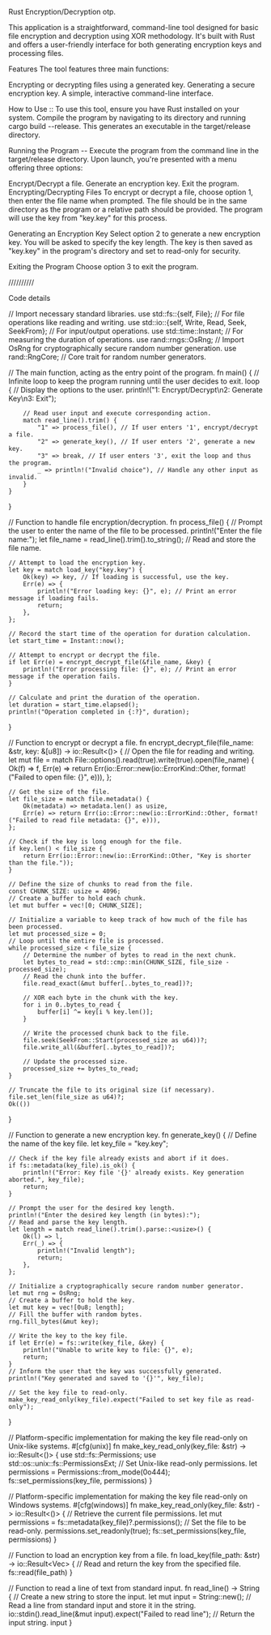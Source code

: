 
Rust Encryption/Decryption otp.


This application is a straightforward, command-line tool designed for basic file encryption and decryption using XOR methodology. It's built with Rust and offers a user-friendly interface for both generating encryption keys and processing files.

Features
The tool features three main functions:

Encrypting or decrypting files using a generated key.
Generating a secure encryption key.
A simple, interactive command-line interface.

How to Use ::
To use this tool, ensure you have Rust installed on your system. Compile the program by navigating to its directory and running cargo build --release. This generates an executable in the target/release directory.

Running the Program --
Execute the program from the command line in the target/release directory. Upon launch, you're presented with a menu offering three options:

Encrypt/Decrypt a file.
Generate an encryption key.
Exit the program.
Encrypting/Decrypting Files
To encrypt or decrypt a file, choose option 1, then enter the file name when prompted. The file should be in the same directory as the program or a relative path should be provided. The program will use the key from "key.key" for this process.

Generating an Encryption Key
Select option 2 to generate a new encryption key. You will be asked to specify the key length. The key is then saved as "key.key" in the program's directory and set to read-only for security.

Exiting the Program
Choose option 3 to exit the program.



//////////

Code details

// Import necessary standard libraries.
use std::fs::{self, File}; // For file operations like reading and writing.
use std::io::{self, Write, Read, Seek, SeekFrom}; // For input/output operations.
use std::time::Instant; // For measuring the duration of operations.
use rand::rngs::OsRng; // Import OsRng for cryptographically secure random number generation.
use rand::RngCore; // Core trait for random number generators.

// The main function, acting as the entry point of the program.
fn main() {
    // Infinite loop to keep the program running until the user decides to exit.
    loop {
        // Display the options to the user.
        println!("1: Encrypt/Decrypt\n2: Generate Key\n3: Exit");

        // Read user input and execute corresponding action.
        match read_line().trim() {
            "1" => process_file(), // If user enters '1', encrypt/decrypt a file.
            "2" => generate_key(), // If user enters '2', generate a new key.
            "3" => break, // If user enters '3', exit the loop and thus the program.
            _ => println!("Invalid choice"), // Handle any other input as invalid.
        }
    }
}

// Function to handle file encryption/decryption.
fn process_file() {
    // Prompt the user to enter the name of the file to be processed.
    println!("Enter the file name:");
    let file_name = read_line().trim().to_string(); // Read and store the file name.

    // Attempt to load the encryption key.
    let key = match load_key("key.key") {
        Ok(key) => key, // If loading is successful, use the key.
        Err(e) => {
            println!("Error loading key: {}", e); // Print an error message if loading fails.
            return;
        },
    };

    // Record the start time of the operation for duration calculation.
    let start_time = Instant::now();

    // Attempt to encrypt or decrypt the file.
    if let Err(e) = encrypt_decrypt_file(&file_name, &key) {
        println!("Error processing file: {}", e); // Print an error message if the operation fails.
    }

    // Calculate and print the duration of the operation.
    let duration = start_time.elapsed();
    println!("Operation completed in {:?}", duration);
}

// Function to encrypt or decrypt a file.
fn encrypt_decrypt_file(file_name: &str, key: &[u8]) -> io::Result<()> {
    // Open the file for reading and writing.
    let mut file = match File::options().read(true).write(true).open(file_name) {
        Ok(f) => f,
        Err(e) => return Err(io::Error::new(io::ErrorKind::Other, format!("Failed to open file: {}", e))),
    };

    // Get the size of the file.
    let file_size = match file.metadata() {
        Ok(metadata) => metadata.len() as usize,
        Err(e) => return Err(io::Error::new(io::ErrorKind::Other, format!("Failed to read file metadata: {}", e))),
    };

    // Check if the key is long enough for the file.
    if key.len() < file_size {
        return Err(io::Error::new(io::ErrorKind::Other, "Key is shorter than the file."));
    }

    // Define the size of chunks to read from the file.
    const CHUNK_SIZE: usize = 4096;
    // Create a buffer to hold each chunk.
    let mut buffer = vec![0; CHUNK_SIZE];

    // Initialize a variable to keep track of how much of the file has been processed.
    let mut processed_size = 0;
    // Loop until the entire file is processed.
    while processed_size < file_size {
        // Determine the number of bytes to read in the next chunk.
        let bytes_to_read = std::cmp::min(CHUNK_SIZE, file_size - processed_size);
        // Read the chunk into the buffer.
        file.read_exact(&mut buffer[..bytes_to_read])?;

        // XOR each byte in the chunk with the key.
        for i in 0..bytes_to_read {
            buffer[i] ^= key[i % key.len()];
        }

        // Write the processed chunk back to the file.
        file.seek(SeekFrom::Start(processed_size as u64))?;
        file.write_all(&buffer[..bytes_to_read])?;

        // Update the processed size.
        processed_size += bytes_to_read;
    }

    // Truncate the file to its original size (if necessary).
    file.set_len(file_size as u64)?;
    Ok(())
}

// Function to generate a new encryption key.
fn generate_key() {
    // Define the name of the key file.
    let key_file = "key.key";

    // Check if the key file already exists and abort if it does.
    if fs::metadata(key_file).is_ok() {
        println!("Error: Key file '{}' already exists. Key generation aborted.", key_file);
        return;
    }

    // Prompt the user for the desired key length.
    println!("Enter the desired key length (in bytes):");
    // Read and parse the key length.
    let length = match read_line().trim().parse::<usize>() {
        Ok(l) => l,
        Err(_) => {
            println!("Invalid length");
            return;
        },
    };

    // Initialize a cryptographically secure random number generator.
    let mut rng = OsRng;
    // Create a buffer to hold the key.
    let mut key = vec![0u8; length];
    // Fill the buffer with random bytes.
    rng.fill_bytes(&mut key);

    // Write the key to the key file.
    if let Err(e) = fs::write(key_file, &key) {
        println!("Unable to write key to file: {}", e);
        return;
    }
    // Inform the user that the key was successfully generated.
    println!("Key generated and saved to '{}'", key_file);

    // Set the key file to read-only.
    make_key_read_only(key_file).expect("Failed to set key file as read-only");
}

// Platform-specific implementation for making the key file read-only on Unix-like systems.
#[cfg(unix)]
fn make_key_read_only(key_file: &str) -> io::Result<()> {
    use std::fs::Permissions;
    use std::os::unix::fs::PermissionsExt;
    // Set Unix-like read-only permissions.
    let permissions = Permissions::from_mode(0o444);
    fs::set_permissions(key_file, permissions)
}

// Platform-specific implementation for making the key file read-only on Windows systems.
#[cfg(windows)]
fn make_key_read_only(key_file: &str) -> io::Result<()> {
    // Retrieve the current file permissions.
    let mut permissions = fs::metadata(key_file)?.permissions();
    // Set the file to be read-only.
    permissions.set_readonly(true);
    fs::set_permissions(key_file, permissions)
}

// Function to load an encryption key from a file.
fn load_key(file_path: &str) -> io::Result<Vec<u8>> {
    // Read and return the key from the specified file.
    fs::read(file_path)
}

// Function to read a line of text from standard input.
fn read_line() -> String {
    // Create a new string to store the input.
    let mut input = String::new();
    // Read a line from standard input and store it in the string.
    io::stdin().read_line(&mut input).expect("Failed to read line");
    // Return the input string.
    input
}
















